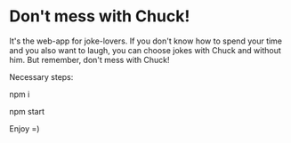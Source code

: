 # Don't mess with Chuck!

It's the web-app for joke-lovers. If you don't know how to spend your time and you also want to laugh, you can choose jokes with Chuck and without him. But remember, don't mess with Chuck!

Necessary steps:

npm i

npm start

Enjoy =)
